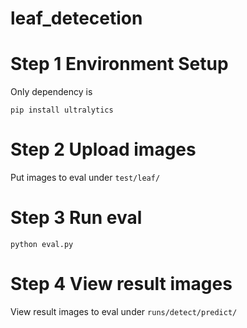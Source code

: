 # leaf_detecetion

# Step 1 Environment Setup
Only dependency is 
```
pip install ultralytics
```

# Step 2 Upload images
Put images to eval under `test/leaf/`

# Step 3 Run eval
```
python eval.py
```

# Step 4 View result images
View result images to eval under `runs/detect/predict/`
